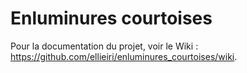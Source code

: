# Enluminures courtoises
Pour la documentation du projet, voir le Wiki : https://github.com/ellieiri/enluminures_courtoises/wiki.

